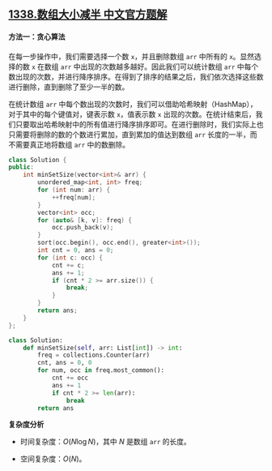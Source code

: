## [1338.数组大小减半 中文官方题解](https://leetcode.cn/problems/reduce-array-size-to-the-half/solutions/100000/shu-zu-da-xiao-jian-ban-by-leetcode-solution)

#### 方法一：贪心算法

在每一步操作中，我们需要选择一个数 `x`，并且删除数组 `arr` 中所有的 `x`。显然选择的数 `x` 在数组 `arr` 中出现的次数越多越好。因此我们可以统计数组 `arr` 中每个数出现的次数，并进行降序排序。在得到了排序的结果之后，我们依次选择这些数进行删除，直到删除了至少一半的数。

在统计数组 `arr` 中每个数出现的次数时，我们可以借助哈希映射（HashMap），对于其中的每个键值对，键表示数 `x`，值表示数 `x` 出现的次数。在统计结束后，我们只要取出哈希映射中的所有值进行降序排序即可。在进行删除时，我们实际上也只需要将删除的数的个数进行累加，直到累加的值达到数组 `arr` 长度的一半，而不需要真正地将数组 `arr` 中的数删除。

```C++ [sol1-C++]
class Solution {
public:
    int minSetSize(vector<int>& arr) {
        unordered_map<int, int> freq;
        for (int num: arr) {
            ++freq[num];
        }
        vector<int> occ;
        for (auto& [k, v]: freq) {
            occ.push_back(v);
        }
        sort(occ.begin(), occ.end(), greater<int>());
        int cnt = 0, ans = 0;
        for (int c: occ) {
            cnt += c;
            ans += 1;
            if (cnt * 2 >= arr.size()) {
                break;
            }
        }
        return ans;
    }
};
```

```Python [sol1-Python3]
class Solution:
    def minSetSize(self, arr: List[int]) -> int:
        freq = collections.Counter(arr)
        cnt, ans = 0, 0
        for num, occ in freq.most_common():
            cnt += occ
            ans += 1
            if cnt * 2 >= len(arr):
                break
        return ans
```

**复杂度分析**

- 时间复杂度：$O(N\log N)$，其中 $N$ 是数组 `arr` 的长度。

- 空间复杂度：$O(N)$。